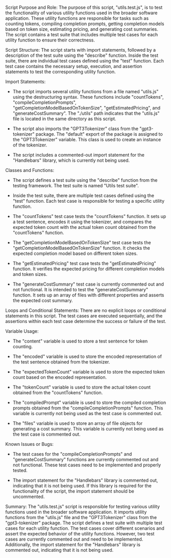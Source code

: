 Script Purpose and Role:
The purpose of this script, "utils.test.js", is to test the functionality of various utility functions used in the broader software application. These utility functions are responsible for tasks such as counting tokens, compiling completion prompts, getting completion models based on token size, estimating pricing, and generating cost summaries. The script contains a test suite that includes multiple test cases for each utility function to ensure their correctness.

Script Structure:
The script starts with import statements, followed by a description of the test suite using the "describe" function. Inside the test suite, there are individual test cases defined using the "test" function. Each test case contains the necessary setup, execution, and assertion statements to test the corresponding utility function.

Import Statements:
- The script imports several utility functions from a file named "utils.js" using the destructuring syntax. These functions include "countTokens", "compileCompletionPrompts", "getCompletionModelBasedOnTokenSize", "getEstimatedPricing", and "generateCostSummary". The "./utils" path indicates that the "utils.js" file is located in the same directory as this script.

- The script also imports the "GPT3Tokenizer" class from the "gpt3-tokenizer" package. The "default" export of the package is assigned to the "GPT3Tokenizer" variable. This class is used to create an instance of the tokenizer.

- The script includes a commented-out import statement for the "Handlebars" library, which is currently not being used.

Classes and Functions:
- The script defines a test suite using the "describe" function from the testing framework. The test suite is named "Utils test suite".

- Inside the test suite, there are multiple test cases defined using the "test" function. Each test case is responsible for testing a specific utility function.

- The "countTokens" test case tests the "countTokens" function. It sets up a test sentence, encodes it using the tokenizer, and compares the expected token count with the actual token count obtained from the "countTokens" function.

- The "getCompletionModelBasedOnTokenSize" test case tests the "getCompletionModelBasedOnTokenSize" function. It checks the expected completion model based on different token sizes.

- The "getEstimatedPricing" test case tests the "getEstimatedPricing" function. It verifies the expected pricing for different completion models and token sizes.

- The "generateCostSummary" test case is currently commented out and not functional. It is intended to test the "generateCostSummary" function. It sets up an array of files with different properties and asserts the expected cost summary.

Loops and Conditional Statements:
There are no explicit loops or conditional statements in this script. The test cases are executed sequentially, and the assertions within each test case determine the success or failure of the test.

Variable Usage:
- The "content" variable is used to store a test sentence for token counting.

- The "encoded" variable is used to store the encoded representation of the test sentence obtained from the tokenizer.

- The "expectedTokenCount" variable is used to store the expected token count based on the encoded representation.

- The "tokenCount" variable is used to store the actual token count obtained from the "countTokens" function.

- The "compiledPrompt" variable is used to store the compiled completion prompts obtained from the "compileCompletionPrompts" function. This variable is currently not being used as the test case is commented out.

- The "files" variable is used to store an array of file objects for generating a cost summary. This variable is currently not being used as the test case is commented out.

Known Issues or Bugs:
- The test cases for the "compileCompletionPrompts" and "generateCostSummary" functions are currently commented out and not functional. These test cases need to be implemented and properly tested.

- The import statement for the "Handlebars" library is commented out, indicating that it is not being used. If this library is required for the functionality of the script, the import statement should be uncommented.

Summary:
The "utils.test.js" script is responsible for testing various utility functions used in the broader software application. It imports utility functions from the "utils.js" file and the "GPT3Tokenizer" class from the "gpt3-tokenizer" package. The script defines a test suite with multiple test cases for each utility function. The test cases cover different scenarios and assert the expected behavior of the utility functions. However, two test cases are currently commented out and need to be implemented. Additionally, the import statement for the "Handlebars" library is commented out, indicating that it is not being used.